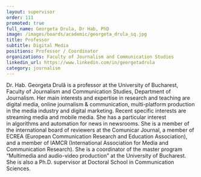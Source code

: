 ```yaml
---
layout: supervisor
order: 111
promoted: true
full_name: Georgeta Drula, Dr Hab, PhD
image: /images/boards/academic/georgeta_drula_sq.jpg
title: Professor
subtitle: Digital Media
positions: Professor / Coordinator
organizations: Faculty of Journalism and Communication Studies
linkedin_url: https://www.linkedin.com/in/georgetadrula
category: journalism
---
```


Dr. Hab. Georgeta Drulă is a professor at the University of Bucharest, Faculty of Journalism and Communication Studies, Department of Journalism. Her main interests and expertise in research and teaching are digital media, online journalism & communication, multi-platform production in the media industry and digital marketing. Recent specific interests are streaming media and mobile media. She has a particular interest in algorithms and automation for news in newsrooms. She is a member of the international board of reviewers at the Comunicar Journal, a member of ECREA (European Communication Research and Education Association), and a member of IAMCR (International Association for Media and Communication Research). She is a coordinator of the master program “Multimedia and audio-video production” at the University of Bucharest. She is also a Ph.D. supervisor at Doctoral School in Communication Sciences. 

